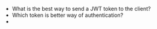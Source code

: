 

- What is the best way to send a JWT token to the client?
- Which token is better way of authentication?
- 